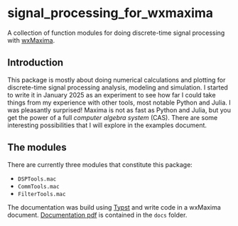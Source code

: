 # signal_processing_for_wxmaxima
A collection of function modules for doing discrete-time signal processing with [wxMaxima](https://wxmaxima-developers.github.io/wxmaxima/).

## Introduction
This package is mostly about doing numerical calculations and plotting for discrete-time signal processing analysis, modeling and simulation. I started to write it in January 2025 as an experiment to see how far I could take things from my experience with other tools, most notable Python and Julia. I was pleasantly surprised! Maxima is not as fast as Python and Julia, but you get the power of a full *computer algebra system* (CAS). There are some interesting possibilities that I will explore in the examples document.

## The modules
There are currently three modules that constitute this package:

* `DSPTools.mac` 
* `CommTools.mac`
* `FilterTools.mac`

The documentation was build using [Typst](https://typst.app/home/) and write code in a wxMaxima document. [Documentation pdf](docs/sp_tools_wxmaxima.pdf) is contained in the `docs` folder. 
